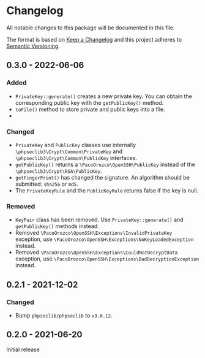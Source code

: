 # Changelog
All notable changes to this package will be documented in this file.

The format is based on [Keep a Changelog](https://keepachangelog.com/) and this project adheres to [Semantic Versioning](https://semver.org/).

## 0.3.0 - 2022-06-06
### Added
- `PrivateKey::generate()` creates a new private key. You can obtain the corresponding public key with the `getPublicKey()` method.
- `toFile()` method to store private and public keys into a file.
- 
### Changed
- `PrivateKey` and `PublicKey` classes use internally `\phpseclib3\Crypt\Common\PrivateKey` and `\phpseclib3\Crypt\Common\PublicKey` interfaces. 
- `getPublicKey()` returns a `\PacoOrozco\OpenSSH\PublicKey` instead of the `\phpseclib3\Crypt\RSA\PublicKey`. 
- `getFingerPrint()` has changed the signature. An algorithm should be submitted: `sha256` or `md5`. 
- The `PrivateKeyRule` and the `PublicKeyRule` returns false if the key is null.
### Removed
- `KeyPair` class has been removed. Use `PrivateKey::generate()` and `getPublicKey()` methods instead.
- Removed `\PacoOrozco\OpenSSH\Exceptions\InvalidPrivateKey` exception, use `\PacoOrozco\OpenSSH\Exceptions\NoKeyLoadedException` instead.
- Removed `\PacoOrozco\OpenSSH\Exceptions\CouldNotDecryptData` exception, use `\PacoOrozco\OpenSSH\Exceptions\BadDecryptionException` instead.

## 0.2.1 - 2021-12-02
### Changed
- Bump `phpseclib/phpseclib` to `v3.0.12`.

## 0.2.0 - 2021-06-20
Initial release
